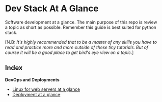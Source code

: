 # Dev Stack At A Glance

Software development at a glance. The main purpose of this repo is review a topic as short as possible. Remember this guide is best suited for python stack.    
  
[N.B: _It's highly recommended that to be a master of any skills you have to read and practice more and more outside of these tiny tutorials. But of course it will be a good place to get bird's eye view on a topic._]

## Index

**DevOps and Deployments**
- [Linux for web servers at a glance](linux-for-web-servers-at-a-glance)
- [Deployment at a glance](deployment-at-a-glance)
